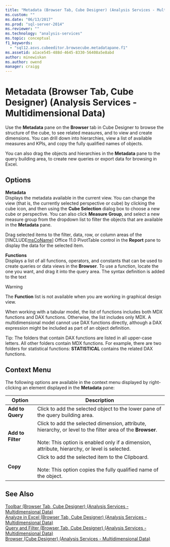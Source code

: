 ```yaml
---
title: "Metadata (Browser Tab, Cube Designer) (Analysis Services - Multidimensional Data) | Microsoft Docs"
ms.custom: ""
ms.date: "06/13/2017"
ms.prod: "sql-server-2014"
ms.reviewer: ""
ms.technology: "analysis-services"
ms.topic: conceptual
f1_keywords: 
  - "sql12.asvs.cubeeditor.browsecube.metadatapane.f1"
ms.assetid: a1ace545-488d-4645-8330-56408a5e8abd
author: minewiskan
ms.author: owend
manager: craigg
---
```

# Metadata (Browser Tab, Cube Designer) (Analysis Services - Multidimensional Data)
  Use the **Metadata** pane on the **Browser** tab in Cube Designer to browse the structure of the cube, to see related measures, and to view and create dimensions. You can drill down into hierarchies, view a list of available measures and KPIs, and copy the fully qualified names of objects.  
  
 You can also drag the objects and hierarchies in the **Metadata** pane to the query building area, to create new queries or export data for browsing in Excel.  
  
## Options  
 **Metadata**  
 Displays the metadata available in the current view. You can change the view (that is, the currently selected perspective or cube) by clicking the cube icon, and then using the **Cube Selection** dialog box to choose a new cube or perspective. You can also click **Measure Group**, and select a new measure group from the dropdown list to filter the objects that are available in the **Metadata** pane.  
  
 Drag selected items to the filter, data, row, or column areas of the [!INCLUDE[msCoName](../includes/msconame-md.md)] Office 11.0 PivotTable control in the **Report** pane to display the data for the selected item.  
  
 **Functions**  
 Displays a list of all functions, operators, and constants that can be used to create queries or data views in the **Browser**. To use a function, locate the one you want, and drag it into the query area. The syntax definition is added to the text  
  
> [!WARNING]  
>  The **Function** list is not available when you are working in graphical design view.  
  
 When working with a tabular model, the list of functions includes both MDX functions and DAX functions. Otherwise, the list includes only MDX. A multidimensional model cannot use DAX functions directly, although a DAX expression might be included as part of an object definition.  
  
 Tip: The folders that contain DAX functions are listed in all upper-case letters. All other folders contain MDX functions. For example, there are two folders for statistical functions: **STATISTICAL** contains the related DAX functions.  
  
## Context Menu  
 The following options are available in the context menu displayed by right-clicking an element displayed in the **Metadata** pane:  
  
|Option|Description|  
|------------|-----------------|  
|**Add to Query**|Click to add the selected object to the lower pane of the query building area.|  
|**Add to Filter**|Click to add the selected dimension, attribute, hierarchy, or level to the filter area of the **Browser**.<br /><br /> Note: This option is enabled only if a dimension, attribute, hierarchy, or level is selected.|  
|**Copy**|Click to add the selected item to the Clipboard.<br /><br /> Note: This option copies the fully qualified name of the object.|  
  
## See Also  
 [Toolbar &#40;Browser Tab, Cube Designer&#41; &#40;Analysis Services - Multidimensional Data&#41;](toolbar-browser-tab-cube-designer-analysis-services-multidimensional-data.md)   
 [Analyze in Excel &#40;Browser Tab, Cube Designer&#41; &#40;Analysis Services - Multidimensional Data&#41;](analyze-in-excel-browser-cube-designer-analysis-services-multidimensional-data.md)   
 [Query and Filter &#40;Browser Tab, Cube Designer&#41; &#40;Analysis Services - Multidimensional Data&#41;](query-filter-browser-cube-designer-analysis-services-multidimensional-data.md)   
 [Browser &#40;Cube Designer&#41; &#40;Analysis Services - Multidimensional Data&#41;](browser-cube-designer-analysis-services-multidimensional-data.md)  
  
  
